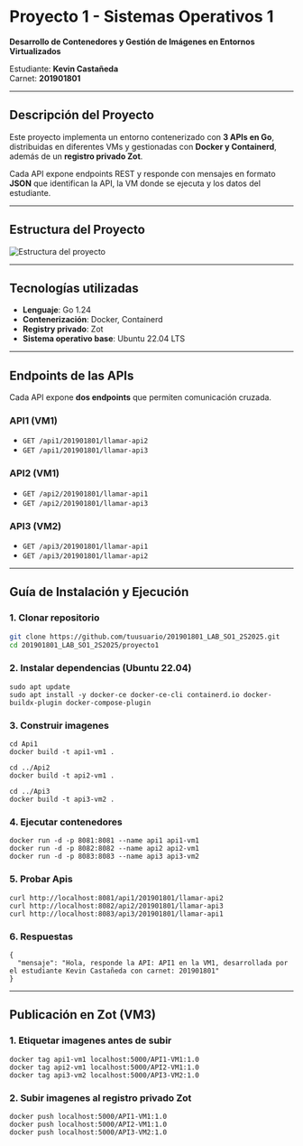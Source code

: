 # Proyecto 1 - Sistemas Operativos 1  
**Desarrollo de Contenedores y Gestión de Imágenes en Entornos Virtualizados**  

Estudiante: **Kevin Castañeda**  
Carnet: **201901801**  

---

## Descripción del Proyecto
Este proyecto implementa un entorno contenerizado con **3 APIs en Go**, distribuidas en diferentes VMs y gestionadas con **Docker y Containerd**, además de un **registro privado Zot**.  

Cada API expone endpoints REST y responde con mensajes en formato **JSON** que identifican la API, la VM donde se ejecuta y los datos del estudiante.  

---

## Estructura del Proyecto
![Estructura del proyecto](/201901801_LAB_SO1_2S2025/proyecto1/img/image1.png)


---

## Tecnologías utilizadas
- **Lenguaje**: Go 1.24  
- **Contenerización**: Docker, Containerd  
- **Registry privado**: Zot  
- **Sistema operativo base**: Ubuntu 22.04 LTS  

---

## Endpoints de las APIs
Cada API expone **dos endpoints** que permiten comunicación cruzada.  

### API1 (VM1)
- `GET /api1/201901801/llamar-api2`  
- `GET /api1/201901801/llamar-api3`  

### API2 (VM1)
- `GET /api2/201901801/llamar-api1`  
- `GET /api2/201901801/llamar-api3`  

### API3 (VM2)
- `GET /api3/201901801/llamar-api1`  
- `GET /api3/201901801/llamar-api2`  

---

## Guía de Instalación y Ejecución

### 1. Clonar repositorio
```bash
git clone https://github.com/tuusuario/201901801_LAB_SO1_2S2025.git
cd 201901801_LAB_SO1_2S2025/proyecto1
```

### 2. Instalar dependencias (Ubuntu 22.04)
```
sudo apt update
sudo apt install -y docker-ce docker-ce-cli containerd.io docker-buildx-plugin docker-compose-plugin
```
### 3. Construir imagenes
```
cd Api1
docker build -t api1-vm1 .

cd ../Api2
docker build -t api2-vm1 .

cd ../Api3
docker build -t api3-vm2 .
```
### 4. Ejecutar contenedores
```
docker run -d -p 8081:8081 --name api1 api1-vm1
docker run -d -p 8082:8082 --name api2 api2-vm1
docker run -d -p 8083:8083 --name api3 api3-vm2
```
### 5. Probar Apis
```
curl http://localhost:8081/api1/201901801/llamar-api2
curl http://localhost:8082/api2/201901801/llamar-api3
curl http://localhost:8083/api3/201901801/llamar-api1
```

### 6. Respuestas
```
{
  "mensaje": "Hola, responde la API: API1 en la VM1, desarrollada por el estudiante Kevin Castañeda con carnet: 201901801"
}
```
---
## Publicación en Zot (VM3)
### 1. Etiquetar imagenes antes de subir
```
docker tag api1-vm1 localhost:5000/API1-VM1:1.0
docker tag api2-vm1 localhost:5000/API2-VM1:1.0
docker tag api3-vm2 localhost:5000/API3-VM2:1.0
```
### 2. Subir imagenes al registro privado Zot
```
docker push localhost:5000/API1-VM1:1.0
docker push localhost:5000/API2-VM1:1.0
docker push localhost:5000/API3-VM2:1.0
```